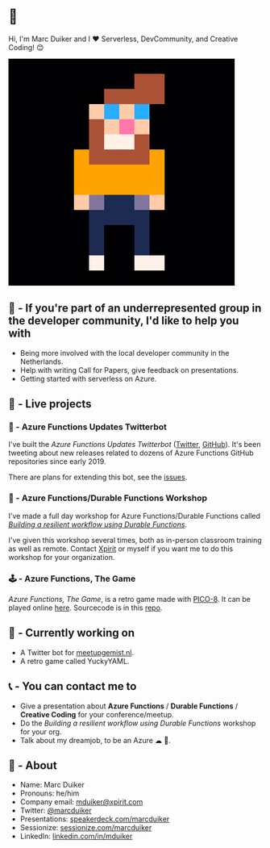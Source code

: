 # 👋 

Hi, I'm Marc Duiker and I ❤ Serverless, DevCommunity, and Creative Coding! 😊

![](https://github.com/marcduiker/marcduiker/raw/master/marc_duiker_pixel_selfie.gif)

## 💪 - If you're part of an underrepresented group in the developer community, I'd like to help you with

- Being more involved with the local developer community in the Netherlands.
- Help with writing Call for Papers, give feedback on presentations.
- Getting started with serverless on Azure.

## 🏁 - Live projects

### 🤖 - Azure Functions Updates Twitterbot

I've built the *Azure Functions Updates Twitterbot* ([Twitter](https://twitter.com/az_func_updates), [GitHub](https://github.com/marcduiker/az-func-updates)). It's been tweeting about new releases related to dozens of Azure Functions GitHub repositories since early 2019.

There are plans for extending this bot, see the [issues](https://github.com/marcduiker/az-func-updates/issues).

### 📝 - Azure Functions/Durable Functions Workshop

I've made a full day workshop for Azure Functions/Durable Functions called [*Building a resilient workflow using Durable Functions*](https://github.com/marcduiker/building-a-resilient-workflow-with-durable-functions). 

I've given this workshop several times, both as in-person classroom training as well as remote. Contact [Xpirit](https://www.xpirit.com/) or myself if you want me to do this workshop for your organization.

### 🕹 - Azure Functions, The Game

*Azure Functions, The Game*, is a retro game made with [PICO-8](https://www.lexaloffle.com/pico-8.php). It can be played online [here](https://marcduiker.itch.io/azure-functions-the-game). Sourcecode is in this [repo](https://github.com/marcduiker/pico-8-games).

## 👷 - Currently working on

- A Twitter bot for [meetupgemist.nl](https://meetupgemist.nl).
- A retro game called YuckyYAML.

## 📞 - You can contact me to

- Give a presentation about **Azure Functions** / **Durable Functions** / **Creative Coding** for your conference/meetup.
- Do the *Building a resilient workflow using Durable Functions* workshop for your org.
- Talk about my dreamjob, to be an Azure ☁ 🥑.

## 🧔 - About

- Name: Marc Duiker
- Pronouns: he/him
- Company email: mduiker@xpirit.com
- Twitter: [@marcduiker](https://twitter.com/marcduiker)
- Presentations: [speakerdeck.com/marcduiker](https://speakerdeck.com/marcduiker)
- Sessionize: [sessionize.com/marcduiker](https://sessionize.com/marcduiker/)
- LinkedIn: [linkedin.com/in/mduiker](https://www.linkedin.com/in/mduiker/)

